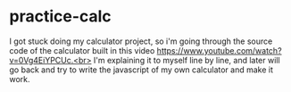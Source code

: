 # practice-calc

I got stuck doing my calculator project, so i'm going through the source code of the calculator built in this video https://www.youtube.com/watch?v=0Vg4EiYPCUc.<br>
I'm explaining it to myself line by line, and later will go back and try to write the javascript of my own calculator and make it work. <br>
